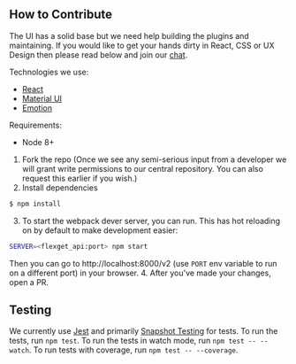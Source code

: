 ## How to Contribute

The UI has a solid base but we need help building the plugins and maintaining. If you would like to get your hands dirty in React, CSS or UX Design then please read below and join our [chat](https://flexget.com/Chat).

Technologies we use:
* [React](https://reactjs.org)
* [Material UI](https://material-ui.com)
* [Emotion](https://emotion.sh)

Requirements:
* Node 8+

1. Fork the repo (Once we see any semi-serious input from a developer we will grant write permissions to our central repository. You can also request this earlier if you wish.)
2. Install dependencies
```bash
$ npm install
```
3. To start the webpack dever server, you can run. This has hot reloading on by default to make development easier:
```bash
SERVER=<flexget_api:port> npm start
```
Then you can go to http://localhost:8000/v2 (use `PORT` env variable to run on a different port) in your browser.
4. After you've made your changes, open a PR.

## Testing
We currently use [Jest](https://facebook.github.io/jest/) and primarily [Snapshot Testing](http://facebook.github.io/jest/docs/en/snapshot-testing.html#snapshot-testing-with-jest) for tests. To run the tests, run `npm test`. To run the tests in watch mode, run `npm test -- --watch`. To run tests with coverage, run `npm test -- --coverage`.


